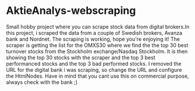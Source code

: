 # AktieAnalys-webscraping

Small hobby project where you can scrape stock data from digital brokers.In this project, i scraped the data from a couple of Swedish brokers, Avanza bank and Nordnet. The scraping is working, hope you're enjoying it! 
The scraper is getting the list for the OMXS30 where we find the the top 30 best turnover stocks from the Stockholm exchange/Nasdaq Stockholm. 
It is then showing the top 30 stocks with the scraper and the top 3 best performanced stocks and the top 3 bad performed stocks.
I removed the URL for the digital bank i was scraping, so change the URL and configure the HtmlNodes. Have in mind that you cant use this on commercial purpose, always check with the bank ;) 

